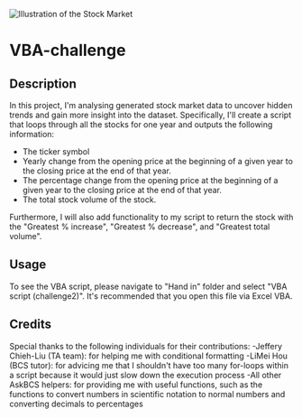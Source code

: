 ![Illustration of the Stock Market](https://img.money.com/2022/05/News-Plunging-Stocks-401k.jpg?quality=60&w=1600 )
# VBA-challenge
## Description 
In this project, I'm analysing generated stock market data to uncover hidden trends and gain more insight into the dataset. Specifically, I'll create a script that loops through all the stocks for one year and outputs the following information:

- The ticker symbol
- Yearly change from the opening price at the beginning of a given year to the closing price at the end of that year.
- The percentage change from the opening price at the beginning of a given year to the closing price at the end of that year.
- The total stock volume of the stock.

Furthermore, I will also add functionality to my script to return the stock with the "Greatest % increase", "Greatest % decrease", and "Greatest total volume". 

## Usage
To see the VBA script, please navigate to "Hand in" folder and select "VBA script (challenge2)". It's recommended that you open this file via Excel VBA. 

## Credits
Special thanks to the following individuals for their contributions:
-Jeffery Chieh-Liu (TA team): for helping me with conditional formatting 
-LiMei Hou (BCS tutor): for advicing me that I shouldn't have too many for-loops within a script because it would just slow down the execution process
-All other AskBCS helpers: for providing me with useful functions, such as the functions to convert numbers in scientific notation to normal numbers and converting decimals to percentages
